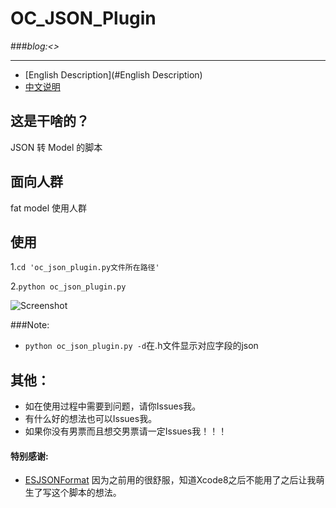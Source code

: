 # **OC_JSON_Plugin**
###*blog:<>*
***
* [English Description](#English Description)
* [中文说明](#中文说明)


## <a id="中文说明"></a>这是干啥的？
JSON 转 Model 的脚本

## 面向人群
fat model 使用人群

## 使用
1.`cd 'oc_json_plugin.py文件所在路径'`

2.`python oc_json_plugin.py`

![Screenshot](https://github.com/wliu6/OC_JSON_Plugin/blob/master/dome_sheet.gif)

###Note:

* `python oc_json_plugin.py -d`在.h文件显示对应字段的json

## 其他：

* 如在使用过程中需要到问题，请你Issues我。
* 有什么好的想法也可以Issues我。
* 如果你没有男票而且想交男票请一定Issues我！！！

#### 特别感谢:
* [ESJSONFormat](https://github.com/EnjoySR/ESJsonFormat-Xcode) 因为之前用的很舒服，知道Xcode8之后不能用了之后让我萌生了写这个脚本的想法。
